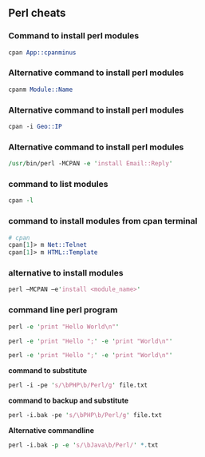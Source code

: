 ## Perl cheats

### Command to install perl modules

```perl
cpan App::cpanminus
```

### Alternative command to install perl modules

```perl
cpanm Module::Name
```

### Alternative command to install perl modules

```perl
cpan -i Geo::IP 
```

### Alternative command to install perl modules

```perl
/usr/bin/perl -MCPAN -e 'install Email::Reply'
```

### command to list modules

```perl
cpan -l
```

### command to install modules from cpan terminal

```perl
# cpan
cpan[1]> m Net::Telnet
cpan[1]> m HTML::Template
```

### alternative to install modules

```perl
perl –MCPAN –e'install <module_name>' 
```

### command line perl program

```perl
perl -e 'print "Hello World\n"'
```

```perl
perl -e 'print "Hello ";' -e 'print "World\n"'
```

```perl
perl -e 'print "Hello ";' -e 'print "World\n"'
```

__command to substitute__

```perl
perl -i -pe 's/\bPHP\b/Perl/g' file.txt
```

__command to backup and substitute__

```perl
perl -i.bak -pe 's/\bPHP\b/Perl/g' file.txt
```

__Alternative commandline__

```perl
perl -i.bak -p -e 's/\bJava\b/Perl/' *.txt
```
